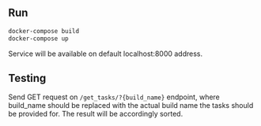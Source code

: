 ## Run

```bash
docker-compose build
docker-compose up
```
Service will be available on default localhost:8000 address.

## Testing

Send GET request on `/get_tasks/?{build_name}` endpoint, where build_name should be
replaced with the actual build name the tasks should be provided for.
The result will be accordingly sorted.
